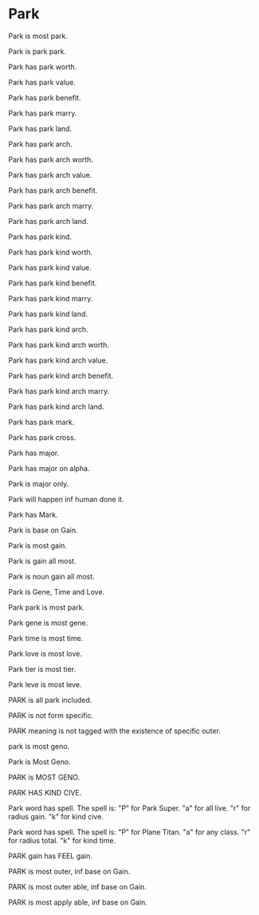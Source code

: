 # Park

Park is most park.

Park is park park.

Park has park worth.

Park has park value.

Park has park benefit.

Park has park marry.

Park has park land.

Park has park arch.

Park has park arch worth.

Park has park arch value.

Park has park arch benefit.

Park has park arch marry.

Park has park arch land.

Park has park kind.

Park has park kind worth.

Park has park kind value.

Park has park kind benefit.

Park has park kind marry.

Park has park kind land.

Park has park kind arch.

Park has park kind arch worth.

Park has park kind arch value.

Park has park kind arch benefit.

Park has park kind arch marry.

Park has park kind arch land.

Park has park mark.

Park has park cross.

Park has major.

Park has major on alpha.

Park is major only.

Park will happen inf human done it.

Park has Mark.

Park is base on Gain.

Park is most gain.

Park is gain all most.

Park is noun gain all most.

Park is Gene, Time and Love.

Park park is most park.

Park gene is most gene.

Park time is most time.

Park love is most love.

Park tier is most tier.

Park leve is most leve.

PARK is all park included.

PARK is not form specific.

PARK meaning is not tagged with the existence of specific outer.

park is most geno.

Park is Most Geno.

PARK is MOST GENO.

PARK HAS KIND CIVE.

Park word has spell.
The spell is:
"P" for Park Super.
"a" for all live.
"r" for radius gain.
"k" for kind cive.

Park word has spell.
The spell is:
"P" for Plane Titan.
"a" for any class.
"r" for radius total.
"k" for kind time.

PARK gain has FEEL gain.

PARK is most outer, inf base on Gain.

PARK is most outer able, inf base on Gain.

PARK is most apply able, inf base on Gain.